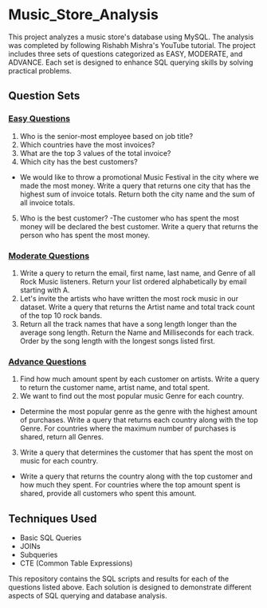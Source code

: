 # Music_Store_Analysis
This project analyzes a music store's database using MySQL. The analysis was completed by following Rishabh Mishra's YouTube tutorial. The project includes three sets of questions categorized as EASY, MODERATE, and ADVANCE. Each set is designed to enhance SQL querying skills by solving practical problems.

## Question Sets
### [Easy Questions](https://github.com/bunty1305/Music_Store_Analysis/blob/main/ms_db_easy_queries.sql)
1. Who is the senior-most employee based on job title?
2. Which countries have the most invoices?
3. What are the top 3 values of the total invoice?
4. Which city has the best customers?
  - We would like to throw a promotional Music Festival in the city where we made the most money. Write a query that returns one city that has the highest sum of invoice totals. Return both the city name and the sum of all invoice totals.
5. Who is the best customer?
  -The customer who has spent the most money will be declared the best customer. Write a query that returns the person who has spent the most money.

### [Moderate Questions](https://github.com/bunty1305/Music_Store_Analysis/blob/main/ms_db_moderate_queries.sql)
1. Write a query to return the email, first name, last name, and Genre of all Rock Music listeners. Return your list ordered alphabetically by email starting with A.
2. Let's invite the artists who have written the most rock music in our dataset. Write a query that returns the Artist name and total track count of the top 10 rock bands.
3. Return all the track names that have a song length longer than the average song length. Return the Name and Milliseconds for each track. Order by the song length with the longest songs listed first.

### [Advance Questions](https://github.com/bunty1305/Music_Store_Analysis/blob/main/ms_db_advanced_queries.sql)
1. Find how much amount spent by each customer on artists. Write a query to return the customer name, artist name, and total spent.
2. We want to find out the most popular music Genre for each country.
  - Determine the most popular genre as the genre with the highest amount of purchases. Write a query that returns each country along with the top Genre. For countries where the maximum number of purchases is shared, return all Genres.
3. Write a query that determines the customer that has spent the most on music for each country.
  - Write a query that returns the country along with the top customer and how much they spent. For countries where the top amount spent is shared, provide all customers who spent this amount.
    
## Techniques Used
- Basic SQL Queries
- JOINs
- Subqueries
- CTE (Common Table Expressions)

This repository contains the SQL scripts and results for each of the questions listed above. Each solution is designed to demonstrate different aspects of SQL querying and database analysis.
